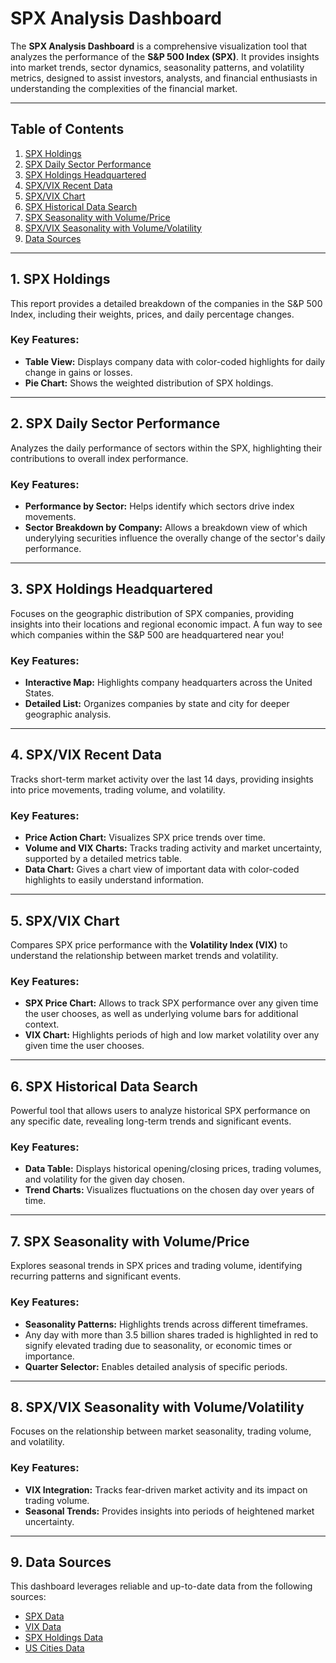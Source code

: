 # SPX Analysis Dashboard

The **SPX Analysis Dashboard** is a comprehensive visualization tool that analyzes the performance of the **S&P 500 Index (SPX)**. It provides insights into market trends, sector dynamics, seasonality patterns, and volatility metrics, designed to assist investors, analysts, and financial enthusiasts in understanding the complexities of the financial market.

---

## Table of Contents
1. [SPX Holdings](#1-spx-holdings)
2. [SPX Daily Sector Performance](#2-spx-daily-sector-performance)
3. [SPX Holdings Headquartered](#3-spx-holdings-headquartered)
4. [SPX/VIX Recent Data](#4-spxvix-recent-data)
5. [SPX/VIX Chart](#5-spxvix-chart)
6. [SPX Historical Data Search](#6-spx-historical-data-search)
7. [SPX Seasonality with Volume/Price](#7-spx-seasonality-with-volumeprice)
8. [SPX/VIX Seasonality with Volume/Volatility](#8-spxvix-seasonality-with-volumevolatility)
9. [Data Sources](#9-data-sources)

---

## 1. SPX Holdings

This report provides a detailed breakdown of the companies in the S&P 500 Index, including their weights, prices, and daily percentage changes.

### Key Features:
- **Table View:** Displays company data with color-coded highlights for daily change in gains or losses.
- **Pie Chart:** Shows the weighted distribution of SPX holdings.

---

## 2. SPX Daily Sector Performance

Analyzes the daily performance of sectors within the SPX, highlighting their contributions to overall index performance.

### Key Features:
- **Performance by Sector:** Helps identify which sectors drive index movements.
- **Sector Breakdown by Company:** Allows a breakdown view of which underylying securities influence the overally change of the sector's daily performance.

---

## 3. SPX Holdings Headquartered

Focuses on the geographic distribution of SPX companies, providing insights into their locations and regional economic impact.
A fun way to see which companies within the S&P 500 are headquartered near you!

### Key Features:
- **Interactive Map:** Highlights company headquarters across the United States.
- **Detailed List:** Organizes companies by state and city for deeper geographic analysis.
  
---

## 4. SPX/VIX Recent Data

Tracks short-term market activity over the last 14 days, providing insights into price movements, trading volume, and volatility.

### Key Features:
- **Price Action Chart:** Visualizes SPX price trends over time.
- **Volume and VIX Charts:** Tracks trading activity and market uncertainty, supported by a detailed metrics table.
- **Data Chart:** Gives a chart view of important data with color-coded highlights to easily understand information.
---

## 5. SPX/VIX Chart

Compares SPX price performance with the **Volatility Index (VIX)** to understand the relationship between market trends and volatility.

### Key Features:
- **SPX Price Chart:** Allows to track SPX performance over any given time the user chooses, as well as underlying volume bars for additional context.
- **VIX Chart:** Highlights periods of high and low market volatility over any given time the user chooses.

---

## 6. SPX Historical Data Search

Powerful tool that allows users to analyze historical SPX performance on any specific date, revealing long-term trends and significant events.

### Key Features:
- **Data Table:** Displays historical opening/closing prices, trading volumes, and volatility for the given day chosen.
- **Trend Charts:** Visualizes fluctuations on the chosen day over years of time.

---

## 7. SPX Seasonality with Volume/Price

Explores seasonal trends in SPX prices and trading volume, identifying recurring patterns and significant events.

### Key Features:
- **Seasonality Patterns:** Highlights trends across different timeframes.
- Any day with more than 3.5 billion shares traded is highlighted in red to signify elevated trading due to seasonality, or economic times or importance.
- **Quarter Selector:** Enables detailed analysis of specific periods.

---

## 8. SPX/VIX Seasonality with Volume/Volatility

Focuses on the relationship between market seasonality, trading volume, and volatility.

### Key Features:
- **VIX Integration:** Tracks fear-driven market activity and its impact on trading volume.
- **Seasonal Trends:** Provides insights into periods of heightened market uncertainty.

---

## 9. Data Sources

This dashboard leverages reliable and up-to-date data from the following sources:
- [SPX Data](https://stooq.com/q/d/l/?s=^spx&i=d)
- [VIX Data](https://datahub.io/core/finance-vix/_r/-/data/vix-daily.csv)
- [SPX Holdings Data](https://www.slickcharts.com/sp500)
- [US Cities Data](https://simplemaps.com/data/us-cities)
